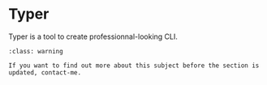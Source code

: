 # Typer

Typer is a tool to create professionnal-looking CLI.

```{admonition} Work in progress !
:class: warning

If you want to find out more about this subject before the section is updated, contact-me.
```
